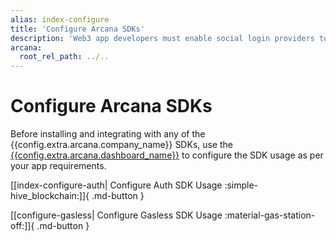 ```yaml
---
alias: index-configure
title: 'Configure Arcana SDKs'
description: 'Web3 app developers must enable social login providers to onboard users in the app. Configure built-in gasless when using the Auth SDK for gasless transactions. In the case of standalone gasless SDK, no need to configure social login providers.'
arcana:
  root_rel_path: ../..
---
```


# Configure Arcana SDKs

Before installing and integrating with any of the {{config.extra.arcana.company_name}} SDKs, use the [{{config.extra.arcana.dashboard_name}}]({{page.meta.arcana.root_rel_path}}/concepts/dashboard.md) to configure the SDK usage as per your app requirements.

[[index-configure-auth| Configure Auth SDK Usage :simple-hive_blockchain:]]{ .md-button }

[[configure-gasless| Configure Gasless SDK Usage :material-gas-station-off:]]{ .md-button }